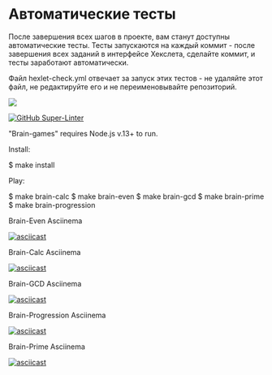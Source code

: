# Автоматические тесты

После завершения всех шагов в проекте, вам станут доступны автоматические тесты. Тесты запускаются на каждый коммит - после завершения всех заданий в интерфейсе Хекслета, сделайте коммит, и тесты заработают автоматически.

Файл hexlet-check.yml отвечает за запуск этих тестов - не удаляйте этот файл, не редактируйте его и не переименовывайте репозиторий.

<a href="https://codeclimate.com/github/codeclimate/codeclimate/maintainability"><img src="https://api.codeclimate.com/v1/badges/a99a88d28ad37a79dbf6/maintainability" /></a>

[![GitHub Super-Linter](https://github.com/nvuillam/npm-groovy-lint/workflows/Lint%20Code%20Base/badge.svg)](https://github.com/marketplace/actions/super-linter)

"Brain-games" requires Node.js v.13+ to run.

Install:

$ make install

Play:

$ make brain-calc $ make brain-even $ make brain-gcd $ make brain-prime $ make brain-progression

Brain-Even Asciinema

[![asciicast](https://asciinema.org/a/113463.png)](https://asciinema.org/a/wTPAvlFPqduhWWqWGoD0tQ7X9)
                                              
Brain-Calc Asciinema

[![asciicast](https://asciinema.org/a/113463.png)](https://asciinema.org/a/SXFQG8Su2KsgsU45XjeplaBjt)

Brain-GCD Asciinema

[![asciicast](https://asciinema.org/a/113463.png)](https://asciinema.org/a/MRP61PC3pRy5uHpgC6lFDOD2s)
 

Brain-Progression Asciinema

[![asciicast](https://asciinema.org/a/113463.png)](https://asciinema.org/a/VwLU1cwevLpq7fpZBZ5hgsAgl)


Brain-Prime Asciinema

[![asciicast](https://asciinema.org/a/113463.png)](https://asciinema.org/a/WWp6TJAjnFbESgOb6HE9OcqmM)                 